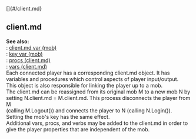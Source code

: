 []{#/client.md}    
## client.md    
**See also:**    
:   [client.md var (mob)](/mob/var/client.md)    
:   [key var (mob)](/mob/var/key)    
:   [procs (client.md)](/client.md/proc)    
:   [vars (client.md)](/client.md/var)    
Each connected player has a corresponding client.md object. It has    
variables and procedures which control aspects of player input/output.    
This object is also responsible for linking the player up to a mob.    
The client.md can be reassigned from its original mob M to a new mob N by    
setting N.client.md = M.client.md. This process disconnects the player from M    
(calling M.Logout()) and connects the player to N (calling N.Login()).    
Setting the mob\'s key has the same effect.    
Additional vars, procs, and verbs may be added to the client.md in order to    
give the player properties that are independent of the mob.  